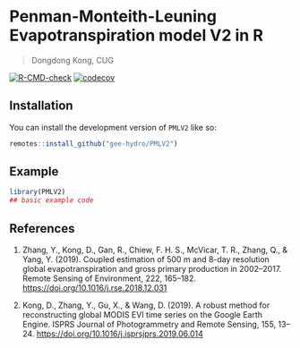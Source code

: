 
# Penman-Monteith-Leuning Evapotranspiration model V2 in R

> Dongdong Kong, CUG

<!-- badges: start -->
[![R-CMD-check](https://github.com/rpkgs/PMLV2/actions/workflows/R-CMD-check.yaml/badge.svg)](https://github.com/rpkgs/PMLV2/actions/workflows/R-CMD-check.yaml)
[![codecov](https://codecov.io/gh/rpkgs/rpkg.template/branch/master/graph/badge.svg)](https://app.codecov.io/gh/rpkgs/rpkg.template)
<!-- [![CRAN](http://www.r-pkg.org/badges/version/rpkg.template)](https://cran.r-project.org/package=rpkg.template) -->
<!-- [![total](http://cranlogs.r-pkg.org/badges/grand-total/rpkg.template)](https://www.rpackages.io/package/rpkg.template) -->
<!-- [![monthly](http://cranlogs.r-pkg.org/badges/rpkg.template)](https://www.rpackages.io/package/rpkg.template) -->
<!-- badges: end -->

## Installation

You can install the development version of `PMLV2` like so:

``` r
remotes::install_github("gee-hydro/PMLV2")
```

## Example

``` r
library(PMLV2)
## basic example code
```

## References


1. Zhang, Y., Kong, D., Gan, R., Chiew, F. H. S., McVicar, T. R., Zhang, Q., & Yang, Y. (2019). Coupled estimation of 500 m and 8-day resolution global evapotranspiration and gross primary production in 2002–2017. Remote Sensing of Environment, 222, 165–182. <https://doi.org/10.1016/j.rse.2018.12.031>

2. Kong, D., Zhang, Y., Gu, X., & Wang, D. (2019). A robust method for reconstructing global MODIS EVI time series on the Google Earth Engine. ISPRS Journal of Photogrammetry and Remote Sensing, 155, 13–24. <https://doi.org/10.1016/j.isprsjprs.2019.06.014>
